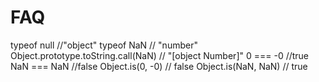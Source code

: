 # FAQ

typeof null //"object"
typeof NaN // "number"
Object.prototype.toString.call(NaN) // "[object Number]"
0 === -0 //true
NaN === NaN //false
Object.is(0, -0) // false
Object.is(NaN, NaN) // true
